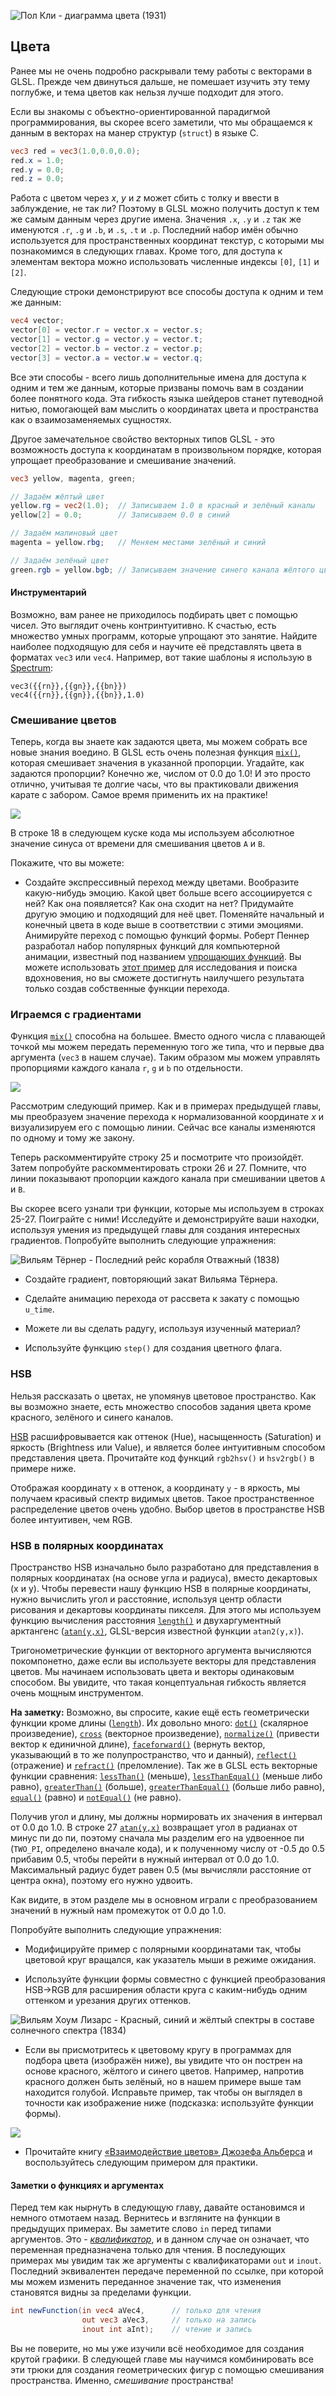 ![Пол Кли - диаграмма цвета (1931)](klee.jpg)

## Цвета

Ранее мы не очень подробно раскрывали тему работы с векторами в GLSL. Прежде чем двинуться дальше, не помешает изучить эту тему поглубже, и тема цветов как нельзя лучше подходит для этого.

Если вы знакомы с объектно-ориентированной парадигмой программирования, вы скорее всего заметили, что мы обращаемся к данным в векторах на манер структур (`struct`) в языке С.

```glsl
vec3 red = vec3(1.0,0.0,0.0);
red.x = 1.0;
red.y = 0.0;
red.z = 0.0;
```

Работа с цветом через *x*, *y* и *z* может сбить с толку и ввести в заблуждение, не так ли? Поэтому в GLSL можно получить доступ к тем же самым данным через другие имена. Значения `.x`, `.y` и `.z` так же именуются `.r`, `.g` и `.b`, и `.s`, `.t` и `.p`. Последний набор имён обычно используется для пространственных координат текстур, с которыми мы познакомимся в следующих главах. Кроме того, для доступа к элементам вектора можно использовать численные индексы `[0]`, `[1]` и `[2]`.

Следующие строки демонстрируют все способы доступа к одним и тем же данным:

```glsl
vec4 vector;
vector[0] = vector.r = vector.x = vector.s;
vector[1] = vector.g = vector.y = vector.t;
vector[2] = vector.b = vector.z = vector.p;
vector[3] = vector.a = vector.w = vector.q;
```

Все эти способы - всего лишь дополнительные имена для доступа к одним и тем же данным, которые призваны помочь вам в создании более понятного кода. Эта гибкость языка шейдеров станет путеводной нитью, помогающей вам мыслить о координатах цвета и пространства как о взаимозаменяемых сущностях.

Другое замечательное свойство векторных типов GLSL - это возможность доступа к координатам в произвольном порядке, которая упрощает преобразование и смешивание значений.

```glsl
vec3 yellow, magenta, green;

// Задаём жёлтый цвет
yellow.rg = vec2(1.0);  // Записываем 1.0 в красный и зелёный каналы
yellow[2] = 0.0;        // Записываем 0.0 в синий

// Задаём малиновый цвет
magenta = yellow.rbg;   // Меняем местами зелёный и синий

// Задаём зелёный цвет
green.rgb = yellow.bgb; // Записываем значение синего канала жёлтого цвета (0) в красный и синий
```

#### Инструментарий

Возможно, вам ранее не приходилось подбирать цвет с помощью чисел. Это выглядит очень контринтуитивно. К счастью, есть множество умных программ, которые упрощают это занятие. Найдите наиболее подходящую для себя и научите её представлять цвета в форматах `vec3` или `vec4`. Например, вот такие шаблоны я использую в [Spectrum](http://www.eigenlogik.com/spectrum/mac):

```
vec3({{rn}},{{gn}},{{bn}})
vec4({{rn}},{{gn}},{{bn}},1.0)
```

### Смешивание цветов

Теперь, когда вы знаете как задаются цвета, мы можем собрать все новые знания воедино. В GLSL есть очень полезная функция [`mix()`](../glossary/?search=mix), которая смешивает значения в указанной пропорции. Угадайте, как задаются пропорции? Конечно же, числом от 0.0 до 1.0! И это просто отлично, учитывая те долгие часы, что вы практиковали движения карате с забором. Самое время применить их на практике!

![](mix-f.jpg)

В строке 18 в следующем куске кода мы используем абсолютное значение синуса от времени для смешивания цветов `A` и `B`.

<div class="codeAndCanvas" data="mix.frag"></div>

Покажите, что вы можете:

* Создайте экспрессивный переход между цветами. Вообразите какую-нибудь эмоцию. Какой цвет больше всего ассоциируется с ней? Как она появляется? Как она сходит на нет? Придумайте другую эмоцию и подходящий для неё цвет. Поменяйте начальный и конечный цвета в коде выше в соответствии с этими эмоциями. Анимируйте переход с помощью функций формы. Роберт Пеннер разработал набор популярных функций для компьютерной анимации, известный под названием [упрощающих функций](http://easings.net/). Вы можете использовать [этот пример](../edit.php#06/easing.frag) для исследования и поиска вдохновения, но вы сможете достигнуть наилучшего результата только создав собственные функции перехода.

### Играемся с градиентами

Функция [`mix()`](../glossary/?search=mix) способна на большее. Вместо одного числа с плавающей точкой мы можем передать переменную того же типа, что и первые два аргумента (`vec3` в нашем случае). Таким образом мы можем управлять пропорциями каждого канала `r`, `g` и `b` по отдельности.

![](mix-vec.jpg)

Рассмотрим следующий пример. Как и в примерах предыдущей главы, мы преобразуем значение перехода к нормализованной координате *x* и визуализируем его с помощью линии. Сейчас все каналы изменяются по одному и тому же закону.

Теперь раскомментируйте строку 25 и посмотрите что произойдёт. Затем попробуйте раскомментировать строки 26 и 27. Помните, что линии показывают пропорции каждого канала при смешивании цветов `A` и `B`.

<div class="codeAndCanvas" data="gradient.frag"></div>

Вы скорее всего узнали три функции, которые мы используем в строках 25-27. Поиграйте с ними! Исследуйте и демонстрируйте ваши находки, используя умения из предыдущей главы для создания интересных градиентов. Попробуйте выполнить следующие упражнения:

![Вильям Тёрнер - Последний рейс корабля Отважный (1838)](turner.jpg)

* Создайте градиент, повторяющий закат Вильяма Тёрнера.

* Сделайте анимацию перехода от рассвета к закату с помощью `u_time`.

* Можете ли вы сделать радугу, используя изученный материал?

* Используйте функцию `step()` для создания цветного флага.

### HSB

Нельзя рассказать о цветах, не упомянув цветовое пространство. Как вы возможно знаете, есть множество способов задания цвета кроме красного, зелёного и синего каналов.

[HSB](https://ru.wikipedia.org/wiki/HSV_(%D1%86%D0%B2%D0%B5%D1%82%D0%BE%D0%B2%D0%B0%D1%8F_%D0%BC%D0%BE%D0%B4%D0%B5%D0%BB%D1%8C)) расшифровывается как оттенок (Hue), насыщенность (Saturation) и яркость (Brightness или Value), и является более интуитивным способом представления цвета. Прочитайте код функций `rgb2hsv()` и `hsv2rgb()` в примере ниже.

Отображая координату `x` в оттенок, а координату `y` - в яркость, мы получаем красивый спектр видимых цветов. Такое пространственное распределение цветов очень удобно. Выбор цветов в пространстве HSB более интуитивен, чем RGB.

<div class="codeAndCanvas" data="hsb.frag"></div>

### HSB в полярных координатах

Пространство HSB изначально было разработано для представления в полярных координатах (на основе угла и радиуса), вместо декартовых (x и y). Чтобы перевести нашу функцию HSB в полярные координаты, нужно вычислить угол и расстояние, используя центр области рисования и декартовы координаты пикселя. Для этого мы используем функцию вычисления расстояния [`length()`](../glossary/?search=length) и двухаргументный арктангенс ([`atan(y,x)`](../glossary/?search=atan), GLSL-версия известной функции `atan2(y,x)`).

Тригонометрические функции от векторного аргумента вычисляются покомпонетно, даже если вы используете векторы для представления цветов. Мы начинаем использовать цвета и векторы одинаковым способом. Вы увидите, что такая концептуальная гибкость является очень мощным инструментом.

**На заметку:** Возможно, вы спросите, какие ещё есть геометрически функции кроме длины ([`length`](../glossary/?search=length)). Их довольно много: [`dot()`](../glossary/?search=dot) (скалярное произведение), [`cross`](../glossary/?search=cross) (векторное произведение), [`normalize()`](../glossary/?search=normalize) (привести вектор к единичной длине), [`faceforward()`](../glossary/?search=faceforward) (вернуть вектор, указывающий в то же полупространство, что и данный), [`reflect()`](../glossary/?search=reflect) (отражение) и [`refract()`](../glossary/?search=refract) (преломление). Так же в GLSL есть векторные функции сравнения: [`lessThan()`](../glossary/?search=lessThan) (меньше), [`lessThanEqual()`](../glossary/?search=lessThanEqual) (меньше либо равно), [`greaterThan()`](../glossary/?search=greaterThan) (больше), [`greaterThanEqual()`](../glossary/?search=greaterThanEqual) (больше либо равно), [`equal()`](../glossary/?search=equal) (равно) и [`notEqual()`](../glossary/?search=notEqual) (не равно).

Получив угол и длину, мы должны нормировать их значения в интервал от 0.0 до 1.0. В строке 27 [`atan(y,x)`](../glossary/?search=atan) возвращает угол в радианах от минус пи до пи, поэтому сначала мы разделим его на удвоенное пи (`TWO_PI`, определено вначале кода), и к полученному числу от -0.5 до 0.5 прибавим 0.5, чтобы перейти в нужный интервал от 0.0 до 1.0. Максимальный радиус будет равен 0.5 (мы вычисляли расстояние от центра окна), поэтому его нужно удвоить.

Как видите, в этом разделе мы в основном играли с преобразованием значений в нужный нам промежуток от 0.0 до 1.0.

<div class="codeAndCanvas" data="hsb-colorwheel.frag"></div>

Попробуйте выполнить следующие упражнения:

* Модифицируйте пример с полярными координатами так, чтобы цветовой круг вращался, как указатель мыши в режиме ожидания.

* Используйте функции формы совместно с функцией преобразования HSB->RGB для расширения области круга с каким-нибудь одним оттенком и урезания других оттенков.

![Вильям Хоум Лизарс - Красный, синий и жёлтый спектры в составе солнечного спектра (1834)](spectrums.jpg)

* Если вы присмотритесь к цветовому кругу в программах для подбора цвета (изображён ниже), вы увидите что он пострен на основе красного, жёлтого и синего цветов. Например, напротив красного должен быть зелёный, но в нашем примере выше там находится голубой. Исправьте пример, так чтобы он выглядел в точности как изображение ниже (подсказка: используйте функции формы).

![](colorwheel.png)

* Прочитайте книгу [«Взаимодействие цветов» Джозефа Альберса](http://www.goodreads.com/book/show/111113.Interaction_of_Color) и воспользуйтесь следующим примером для практики.

<div class="glslGallery" data="160505191155,160505193939,160505200330,160509131554,160509131509,160509131420,160509131240" data-properties="clickRun:editor,openFrameIcon:false,showAuthor:false"></div>

#### Заметки о функциях и аргументах

Перед тем как нырнуть в следующую главу, давайте остановимся и немного отмотаем назад. Вернитесь и взгляните на функции в предыдущих примерах. Вы заметите слово `in` перед типами аргументов. Это - [*квалификатор*](http://www.shaderific.com/glsl-qualifiers/#inputqualifier), и в данном случае он означает, что переменная предназначена только для чтения. В последующих примерах мы увидим так же аргументы с квалификаторами `out` и `inout`. Последний эквивалентен передаче переменной по ссылке, при которой мы можем изменить переданное значение так, что изменения становятся видны за пределами функции.

```glsl
int newFunction(in vec4 aVec4,      // только для чтения
                out vec3 aVec3,     // только на запись
                inout int aInt);    // чтение и запись
```

Вы не поверите, но мы уже изучили всё необходимое для создания крутой графики. В следующей главе мы научимся комбинировать все эти трюки для создания геометрических фигур с помощью смешивания пространства. Именно, *смешивание* пространства!
